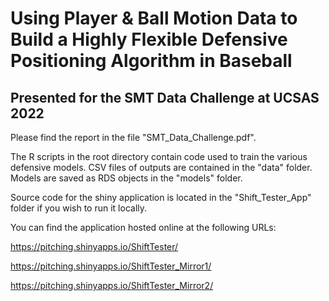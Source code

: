 # Using Player & Ball Motion Data to Build a Highly Flexible Defensive Positioning Algorithm in Baseball
## Presented for the SMT Data Challenge at UCSAS 2022

Please find the report in the file "SMT_Data_Challenge.pdf".

The R scripts in the root directory contain code used to train the various defensive models. CSV files of outputs are contained in the "data" folder. Models are saved as RDS objects in the "models" folder.

Source code for the shiny application is located in the "Shift_Tester_App" folder if you wish to run it locally.

You can find the application hosted online at the following URLs:

https://pitching.shinyapps.io/ShiftTester/

https://pitching.shinyapps.io/ShiftTester_Mirror1/

https://pitching.shinyapps.io/ShiftTester_Mirror2/
